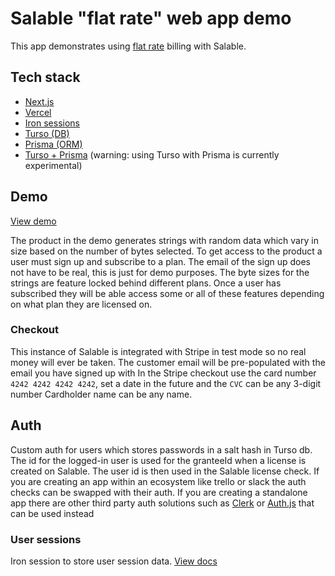 # Salable "flat rate" web app demo

This app demonstrates using [flat rate](https://www.salable.app/features/flat-rate-pricing) billing with Salable.

## Tech stack
- [Next.js](http://Next.js)
- [Vercel](https://vercel.com/docs)
- [Iron sessions](https://github.com/vvo/iron-session)
- [Turso (DB)](https://turso.tech/)
- [Prisma (ORM)](https://www.prisma.io/)
- [Turso + Prisma](https://www.prisma.io/docs/orm/overview/databases/turso) (warning: using Turso with Prisma is currently experimental)

## Demo

[View demo](https://flat-rate-demo.vercel.app/)

The product in the demo generates strings with random data which vary in size based on the number of bytes selected. To get access to the product a user must sign up and subscribe to a plan. The email of the sign up does not have to be real, this is just for demo purposes. The byte sizes for the strings are feature locked behind different plans. Once a user has subscribed they will be able access some or all of these features depending on what plan they are licensed on.

### Checkout
This instance of Salable is integrated with Stripe in test mode so no real money will ever be taken.
The customer email will be pre-populated with the email you have signed up with
In the Stripe checkout use the card number `4242 4242 4242 4242`, set a date in the future and the `CVC` can be any 3-digit number
Cardholder name can be any name.


## Auth
Custom auth for users which stores passwords in a salt hash in Turso db. The id for the logged-in user is used for the granteeId when a license is created on Salable. The user id is then used in the Salable license check.
If you are creating an app within an ecosystem like trello or slack the auth checks can be swapped with their auth.
If you are creating a standalone app there are other third party auth solutions such as [Clerk](https://clerk.com/) or [Auth.js](http://Auth.js) that can be used instead
### User sessions
Iron session to store user session data. [View docs](https://github.com/vvo/iron-session)
